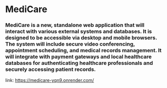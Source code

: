 # MediCare

### MediCare is a new, standalone web application that will interact with various external systems and databases. It is designed to be accessible via desktop and mobile browsers. The system will include secure video conferencing, appointment scheduling, and medical records management. It will integrate with payment gateways and local healthcare databases for authenticating healthcare professionals and securely accessing patient records.


link: https://medicare-yqn9.onrender.com/
